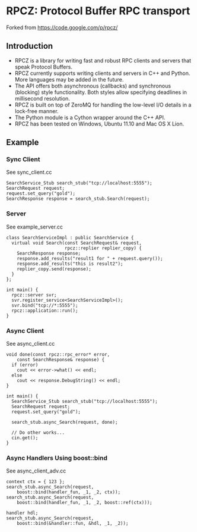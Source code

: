 RPCZ: Protocol Buffer RPC transport
===================================

Forked from https://code.google.com/p/rpcz/

Introduction
------------

* RPCZ is a library for writing fast and robust RPC clients and servers that speak Protocol Buffers. 
* RPCZ currently supports writing clients and servers in C++ and Python. More languages may be added in the future. 
* The API offers both asynchronous (callbacks) and synchronous (blocking) style functionality. Both styles allow specifying deadlines in millisecond resolution. 
* RPCZ is built on top of ZeroMQ for handling the low-level I/O details in a lock-free manner. 
* The Python module is a Cython wrapper around the C++ API. 
* RPCZ has been tested on Windows, Ubuntu 11.10 and Mac OS X Lion.
    
Example
--------
### Sync Client
See sync_client.cc

    SearchService_Stub search_stub("tcp://localhost:5555");
    SearchRequest request;
    request.set_query("gold");
    SearchResponse response = search_stub.Search(request);

### Server
See example_server.cc

    class SearchServiceImpl : public SearchService {
      virtual void Search(const SearchRequest& request,
                          rpcz::replier replier_copy) {
        SearchResponse response;
        response.add_results("result1 for " + request.query());
        response.add_results("this is result2");
        replier_copy.send(response);
      }
    };
    
    int main() {
      rpcz::server svr;
      svr.register_service<SearchServiceImpl>();
      svr.bind("tcp://*:5555");
      rpcz::application::run();
    }

### Async Client
See async_client.cc

    void done(const rpcz::rpc_error* error,
        const SearchResponse& response) {
      if (error) 
        cout << error->what() << endl;
      else
        cout << response.DebugString() << endl;
    }
    
    int main() {
      SearchService_Stub search_stub("tcp://localhost:5555");
      SearchRequest request;
      request.set_query("gold");
    
      search_stub.async_Search(request, done);
    
      // Do other works...
      cin.get();
    }
    
### Async Handlers Using boost::bind
See async_client_adv.cc

    context ctx = { 123 };
    search_stub.async_Search(request,
        boost::bind(handler_fun, _1, _2, ctx));
    search_stub.async_Search(request,
        boost::bind(handler_fun, _1, _2, boost::ref(ctx)));
  
    handler hdl;
    search_stub.async_Search(request,
        boost::bind(&handler::fun, &hdl, _1, _2));
